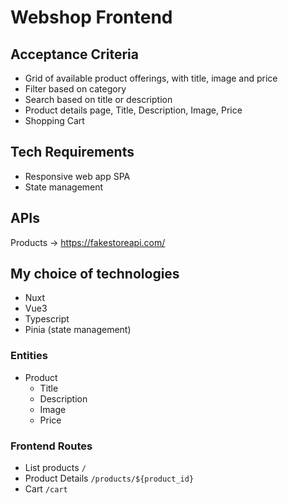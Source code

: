 # Webshop Frontend  



## Acceptance Criteria
+ Grid of available product offerings, with title, image and price 
+ Filter based on category
+ Search based on title or description
+ Product details page, Title, Description, Image, Price
+ Shopping Cart

## Tech Requirements
+ Responsive web app SPA
+ State management

## APIs
Products -> https://fakestoreapi.com/


## My choice of technologies 
+ Nuxt
+ Vue3
+ Typescript
+ Pinia (state management)


### Entities 
+ Product
  - Title
  - Description
  - Image
  - Price

### Frontend Routes  
+ List products  `/`
+ Product Details `/products/${product_id}`
+ Cart `/cart`

